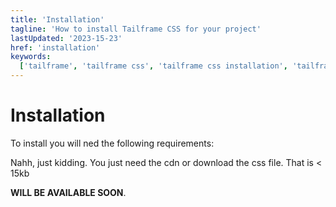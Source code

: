 ```yaml
---
title: 'Installation'
tagline: 'How to install Tailframe CSS for your project'
lastUpdated: '2023-15-23'
href: 'installation'
keywords:
  ['tailframe', 'tailframe css', 'tailframe css installation', 'tailframe installation', 'tailframe css install', 'tailframe install']
---
```


# Installation

To install you will ned the following requirements:

Nahh, just kidding. You just need the cdn or download the css file. That is < 15kb

**WILL BE AVAILABLE SOON**.
